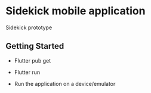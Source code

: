 # Sidekick mobile application

Sidekick prototype

## Getting Started

- Flutter pub get

- Flutter run

- Run the application on a device/emulator
